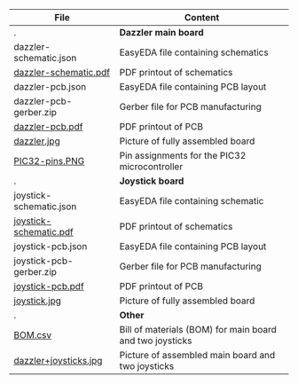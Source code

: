 File | Content
-----|--------
.| **Dazzler main board** 
dazzler-schematic.json  |  EasyEDA file containing schematics
[dazzler-schematic.pdf](dazzler-schematic.pdf) |  PDF printout of schematics
dazzler-pcb.json        |  EasyEDA file containing PCB layout
dazzler-pcb-gerber.zip |  Gerber file for PCB manufacturing
[dazzler-pcb.pdf](dazzler-pcb.pdf)         |  PDF printout of PCB
[dazzler.jpg](dazzler.jpg)             |  Picture of fully assembled board
[PIC32-pins.PNG](PIC32-pins.PNG)          |  Pin assignments for the PIC32 microcontroller
.| **Joystick board**
joystick-schematic.json   | EasyEDA file containing schematic
[joystick-schematic.pdf](joystick-schematic.pdf)    | PDF printout of schematics
joystick-pcb.json         | EasyEDA file containing PCB layout
joystick-pcb-gerber.zip  | Gerber file for PCB manufacturing
[joystick-pcb.pdf](joystick-pcb.pdf)          | PDF printout of PCB
[joystick.jpg](joystick.jpg)              | Picture of fully assembled board
.| **Other**
[BOM.csv](BOM.csv)                   | Bill of materials (BOM) for main board and two joysticks
[dazzler+joysticks.jpg](dazzler+joysticks.jpg)      | Picture of assembled main board and two joysticks

